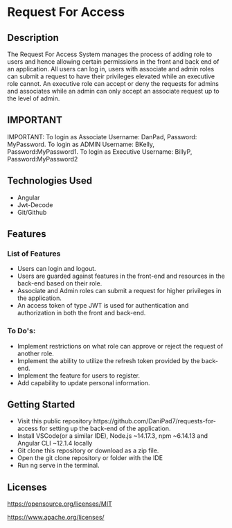 <h1>Request For Access</h1>
<h2>Description</h2>
<p>The Request For Access System manages the process of adding role to users and hence allowing certain permissions in the front and back end of an application. All users can log in, users with associate and admin roles can submit a request to have their privileges elevated while an executive role cannot. An executive role can accept or deny the requests for admins and associates while an admin can only accept an associate request up to the level of admin.</p>
<h2>IMPORTANT</h2>
<p>IMPORTANT: To login as Associate Username: DanPad, Password: MyPassword. To login as ADMIN Username: BKelly, Password:MyPassword1. To login as Executive Username: BillyP, Password:MyPassword2</p>
<h2>Technologies Used</h2>
<ul>
<li>Angular</li>
<li>Jwt-Decode</li>
 <li>Git/Github</li>
</ul>
<h2>Features</h2>
<h3>List of Features</h3>
<ul>
<li>Users can login and logout.</li>
<li>Users are guarded against features in the front-end and resources in the back-end based on their role.</li>
<li>Associate and Admin roles can submit a request for higher privileges in the application.</li>
<li>An access token of type JWT is used for authentication and authorization in both the front and back-end.</li>

</ul>
<h3>To Do's:</h3>
<ul>
  <li>Implement restrictions on what role can approve or reject the request of another role.</li>
  <li>Implement the ability to utilize the refresh token provided by the back-end.</li>
  <li>Implement the feature for users to register.</li>
<li>Add capability to update personal information.</li>

</ul>
<h2>Getting Started</h2>
<ul> 
<li>Visit this public repository https://github.com/DaniPad7/requests-for-access for setting up the back-end of the application.</li>
<li>Install VSCode(or a similar IDE), Node.js ~14.17.3, npm ~6.14.13 and Angular CLI ~12.1.4 locally</li>
<li>Git clone this repository or download as a zip file.</li>
<li>Open the git clone repository or folder with the IDE</li>
<li>Run ng serve in the terminal.</li>
</ul>
<h2>Licenses</h2>
<p><a href="https://opensource.org/licenses/MIT">https://opensource.org/licenses/MIT</a></p>
<p><a href="https://www.apache.org/licenses/">https://www.apache.org/licenses/</a></p>
